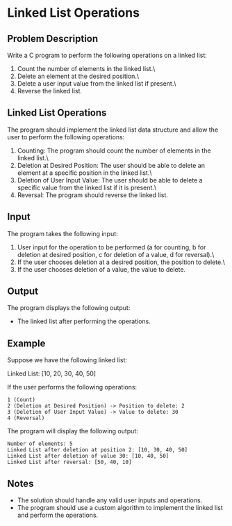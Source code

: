 # Linked List Operations

## Problem Description

Write a C program to perform the following operations on a linked list:

1. Count the number of elements in the linked list.\
2. Delete an element at the desired position.\
3. Delete a user input value from the linked list if present.\
4. Reverse the linked list.

## Linked List Operations

The program should implement the linked list data structure and allow the user to perform the following operations:

1. Counting: The program should count the number of elements in the linked list.\
2. Deletion at Desired Position: The user should be able to delete an element at a specific position in the linked list.\
3. Deletion of User Input Value: The user should be able to delete a specific value from the linked list if it is present.\
4. Reversal: The program should reverse the linked list.

## Input

The program takes the following input:

1. User input for the operation to be performed (a for counting, b for deletion at desired position, c for deletion of a value, d for reversal).\
2. If the user chooses deletion at a desired position, the position to delete.\
3. If the user chooses deletion of a value, the value to delete.

## Output

The program displays the following output:

- The linked list after performing the operations.

## Example

Suppose we have the following linked list:

Linked List: [10, 20, 30, 40, 50]


If the user performs the following operations:

`1 (Count)`\
`2 (Deletion at Desired Position) -> Position to delete: 2`\
`3 (Deletion of User Input Value) -> Value to delete: 30`\
`4 (Reversal)`


The program will display the following output:

`Number of elements: 5`\
`Linked List after deletion at position 2: [10, 30, 40, 50]`\
`Linked List after deletion of value 30: [10, 40, 50]`\
`Linked List after reversal: [50, 40, 10]`



## Notes

- The solution should handle any valid user inputs and operations.
- The program should use a custom algorithm to implement the linked list and perform the operations.
